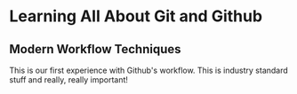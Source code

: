 # Learning All About Git and Github

## Modern Workflow Techniques

This is our first experience with Github's workflow. This is industry standard stuff and really, really important!